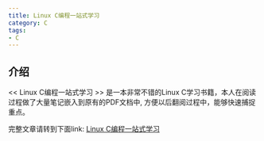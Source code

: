 ```yaml
---
title: Linux C编程一站式学习
category: C
tags:
- C
---
```


## 介绍

<< Linux C编程一站式学习 >> 是一本非常不错的Linux C学习书籍，本人在阅读过程做了大量笔记嵌入到原有的PDF文档中,
方便以后翻阅过程中，能够快速捕捉重点。

<!--more-->

完整文章请转到下面link:
[Linux C编程一站式学习](https://pan.baidu.com/s/1dFKe4X7)
